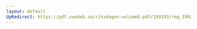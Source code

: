 ```yaml
---
layout: default
UpRedirect: https://pdf.swedeb.se/riksdagen-volumeG-pdf/199293/reg_199293/reg_199293_0302.pdf
---
```

